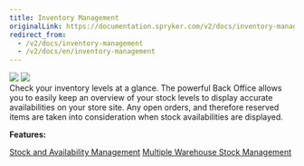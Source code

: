 ```yaml
---
title: Inventory Management
originalLink: https://documentation.spryker.com/v2/docs/inventory-management
redirect_from:
  - /v2/docs/inventory-management
  - /v2/docs/en/inventory-management
---
```


<div class='feature-text'>
    <div class='feature-images'>
    <img class="light-mode" src="https://spryker.s3.eu-central-1.amazonaws.com/docs/Document+360/Capabilities+icons/light/Inventory+Management.svg"/>
    <img class="dark-mode" src="https://spryker.s3.eu-central-1.amazonaws.com/docs/Document+360/Capabilities+icons/dark/Inventory+Management.svg"/>
    </div>
    <div class="feature-text-wrap">
Check your inventory levels at a glance. The powerful Back Office allows you to easily keep an overview of your stock levels to display accurate availabilities on your store site. Any open orders, and therefore reserved items are taken into consideration when stock availabilities are displayed.
        </div>
</div>

**Features:**

<div>
<a class="feature-link" href="https://documentation.spryker.com/v2/docs/stock-availability-management">Stock and Availability Management</a>    
<a class="feature-link" href="https://documentation.spryker.com/v2/docs/multiple-warehouse-stock">Multiple Warehouse Stock Management</a>
